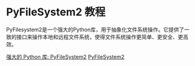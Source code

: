 # PyFileSystem2 教程

<show-structure depth="3"/>

PyFilesystem2是一个强大的Python库，用于抽象化文件系统操作。它提供了一致的接口来操作本地和远程文件系统，使得文件系统操作更简单、更安全、更高效。


<seealso>
<category ref="ref_docs">
    <a href="https://mp.weixin.qq.com/s/ueiGXcYnnxvemRkJbskwcw">强大的 Python 库: PyFileSystem2</a>
</category>
<category ref="ref_github">
    <a href="https://github.com/pyfilesystem/pyfilesystem2">PyFileSystem2</a>
</category>
<category ref="ref_issues">
</category>
<category ref="ref_hf">
</category>
<category ref="ref_ms">
</category>
</seealso>


